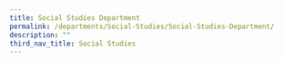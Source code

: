 ```yaml
---
title: Social Studies Department
permalink: /departments/Social-Studies/Social-Studies-Department/
description: ""
third_nav_title: Social Studies
---
```

